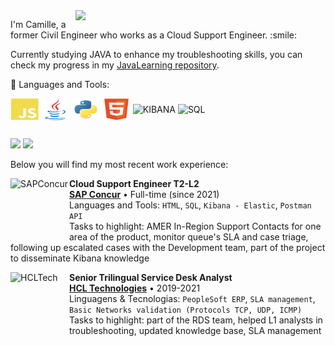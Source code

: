 <img src="https://raw.githubusercontent.com/MicaelliMedeiros/micaellimedeiros/master/image/computer-illustration.png" min-width="400px" max-width="400px" width="400px" align="right">

<p align="left"> 
  I'm Camille, a former Civil Engineer who works as a Cloud Support Engineer. :smile:<br>
  
  Currently studying JAVA to enhance my troubleshooting skills, you can check my progress in my [JavaLearning repository](https://github.com/camillepzardo/JavaLearning).
</p>

<p align="left">
  🦄 Languages and Tools: <div style="display: inline_block">
  <img align="center" alt="Js" height="35" width="45" src="https://raw.githubusercontent.com/devicons/devicon/master/icons/javascript/javascript-plain.svg">
  <img align="center" alt="Java" height="35" width="45" src="https://raw.githubusercontent.com/devicons/devicon/master/icons/java/java-original.svg">
  <img align="center" alt="Python" height="35" width="45" src="https://raw.githubusercontent.com/devicons/devicon/master/icons/python/python-original.svg">
  <img align="center" alt="HTML" height="35" width="45" src="https://raw.githubusercontent.com/devicons/devicon/master/icons/html5/html5-original.svg">
  <img align="center" alt="KIBANA" height="40" width="45" src="https://iconape.com/wp-content/png_logo_vector/elastic-kibana.png">  
  <img align="center" alt="SQL" height="40" width="45" src="https://cdn-icons-png.flaticon.com/512/9544/9544010.png">
</div>
  
  ##
 
<div> 
  <a href = "mailto:camillepzardo@gmail.com"><img src="https://img.shields.io/badge/-Gmail-%23333?style=for-the-badge&logo=gmail&logoColor=white" target="_blank"></a>
  <a href="https://www.linkedin.com/in/camillezardo/" target="_blank"><img src="https://img.shields.io/badge/-LinkedIn-%230077B5?style=for-the-badge&logo=linkedin&logoColor=white" target="_blank"></a> 

Below you will find my most recent work experience:

[<img align="left" height="94px" width="94px" alt="SAPConcur" src="https://assets-global.website-files.com/5f8b0a1abe69652278dad51c/62607c64fc80f20d2b33f68f_SapConcur.svg"/>](https://www.concur.com.br/)

**Cloud Support Engineer T2-L2** \
[**SAP Concur**](https://www.concur.com.br/) • Full-time (since 2021) \
Languages and Tools: `HTML`, `SQL`, `Kibana - Elastic`, `Postman API`\
Tasks to highlight: AMER In-Region Support Contacts for one area of the product, monitor queue's SLA and case triage, following up escalated cases with the Development team, part of the project to disseminate Kibana knowledge 
<br/>

[<img align="left" height="94px" width="94px" alt="HCLTech" src="https://encrypted-tbn0.gstatic.com/images?q=tbn:ANd9GcQuAj2bRDC2PYkDMo0lA5ieH_hQ-Vvq4IHYxmJcBZ3OeZeOelyVf8x4vRJyklqoi8GBocE&usqp=CAU"/>](https://www.hcltech.com/geo-presence/brazil)

**Senior Trilingual Service Desk Analyst** \
[**HCL Technologies**](https://www.hcltech.com/geo-presence/brazil) • 2019-2021 \
Linguagens & Tecnologias: `PeopleSoft ERP`, `SLA management`, `Basic Networks validation (Protocols TCP, UDP, ICMP)`<br>
Tasks to highlight: part of the RDS team, helped L1 analysts in troubleshooting, updated knowledge base, SLA management
<br/>

  
